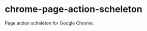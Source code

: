 chrome-page-action-scheleton
============================

Page action scheleton for Google Chrome.
